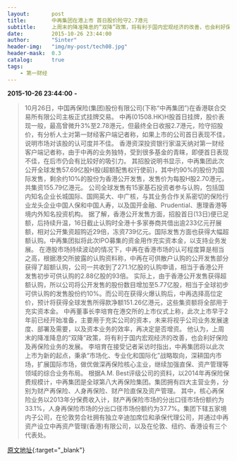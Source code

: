```yaml
---
layout:       post
title:        中再集团在港上市 首日股价险守2.7港元
subtitle:     上周末的降准降息的“双降”政策，将有利于国内宏观经济的改善，也会利好保险及再保险业务的发展。
date:         2015-10-26 23:44:00
author:       "Sinter"
header-img:   "img/my-post/tech08.jpg"
header-mask:  0.3
catalog:      true
tags:
    - 第一财经
---
```


**2015-10-26 23:44:00**  **-**

> 10月26日，中国再保险(集团)股份有限公司(下称“中再集团”)在香港联合交易所有限公司主板正式挂牌交易。
中再(01508.HK)H股首日挂牌，股价表现一般，最高曾微升3%至2.78港元，但最终全日收报2.7港元，险守招股价，有分析人士对第一财经客户端记者称，如果上市的公司首日表现不佳，说明市场对该股的认可度并不佳。
香港资深投资银行家温天纳对第一财经客户端记者称，由于中再的业务独特，受到很多基金的青睐，即便首日表现不佳，在后市仍会有比较好的吸引力。
其招股说明书显示，中再集团此次公开全球发售57.69亿股H股(超额配售权行使前)，其中约90%的股份为国际发售，剩余约10%的股份为香港公开发售，发售价为每股H股2.70港元，共集资155.79亿港元。
公司全球发售有15家基石投资者参与认购，包括国内知名企业长城国际、国网英大、中广核，与其业务合作关系密切的保险行业龙头企业中国人保和中国人寿，以及国开金融、Prudential、惠理香港等境内外知名投资机构。
据了解，香港公开发售方面，招股首日(13日)便已足额，后持续升温，16日截止认购时全港十多家券商共借出逾233亿元孖展额，相对公开集资超购近29倍，冻资739亿元。国际发售方面也获得大幅超额认购。中再集团拟将此次IPO募集的资金用作充实资本金，以支持业务发展。
在港股市场持续波动的情况下，中再在香港市场的认可程度算是相当之高，根据港交所披露的认购资料称，中再在可供散户认购的公开发售部分获得了超额认购，公司一共收到了271.1亿股的认购申请，相当于香港公开发售初步可供认购的2.88亿股的93倍。
实际上，由于香港公开发售获得超额认购，所以公司将公开发售的股份数目增加至5.77亿股，相当于全球初步可供认购的发售股份约10%。而公司在获得火爆认购后，中再选择高位定价，预计将获得全球发售所得款净额151.26亿港元，这些集资额将全部用于充实资本金。
中再董事长李培育在港交所的上市仪式上称，此次上市早于2年前已经开始准备，主要用于充实公司的资本，未来将视乎公司业务发展速度、部署及需要，以及资本业务的效率，再决定是否增资。
他认为，上周末的降准降息的“双降”政策，将有利于国内宏观经济的改善，也会利好保险及再保险业务的发展。
李培育在接受记者采访时指出，中再集团将以此次上市为新的起点，秉承“市场化、专业化和国际化”战略取向，深耕国内市场，扩展国际市场，做优做深再保险核心主业，继续加强直保、资产管理等领域的综合业务布局。
根据A.M. Best评级公司的资料，以2014年再保险保费规模计，中再集团是全球第八大再保险集团。集团拥有四大主营业务，分别为财产再保险、人身再保险、财产险直保及资产管理。
其中，核心再保险业务以2013年分保费收入计，财产再保险市场的分出口径市场份额约为33.1%，人身再保险市场的分出口径市场份额约为37.7%。集团下辖五家境内子公司，在伦敦劳合社拥有独立辛迪加席位和承保代理公司，并通过中再资产设立中再资产管理(香港)有限公司，以及在伦敦、纽约、香港设有三个代表处。


[原文地址](http://www.yicai.com/news/4702678.html){:target="_blank"}


